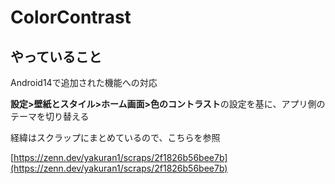 # ColorContrast

## やっていること

Android14で追加された機能への対応

**設定>壁紙とスタイル>ホーム画面>色のコントラスト**の設定を基に、アプリ側のテーマを切り替える

経緯はスクラップにまとめているので、こちらを参照

[https://zenn.dev/yakuran1/scraps/2f1826b56bee7b](https://zenn.dev/yakuran1/scraps/2f1826b56bee7b)
